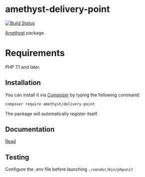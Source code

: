 # amethyst-delivery-point

[![Build Status](https://travis-ci.org/amethyst-php/delivery-point.svg?branch=master)](https://travis-ci.org/amethyst-php/delivery-point)

[Amethyst](https://github.com/amethyst-php/amethyst) package.

# Requirements

PHP 7.1 and later.

## Installation

You can install it via [Composer](https://getcomposer.org/) by typing the following command:

```bash
composer require amethyst/delivery-point
```

The package will automatically register itself.

## Documentation

[Read](docs/index.md)

## Testing

Configure the .env file before launching `./vendor/bin/phpunit`
